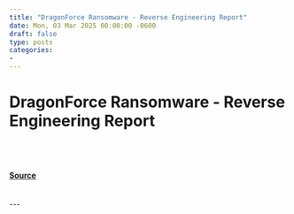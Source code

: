 ```yaml
---
title: "DragonForce Ransomware - Reverse Engineering Report"
date: Mon, 03 Mar 2025 00:00:00 -0600
draft: false
type: posts
categories: 
- 
---
```

# DragonForce Ransomware - Reverse Engineering Report

<br/>

<br/>


#### [Source](https://www.resecurity.com/blog/article/dragonforce-ransomware-reverse-engineering-report)

<br/>
---
